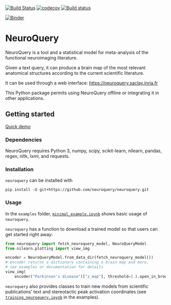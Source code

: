 [![Build Status](https://travis-ci.com/neuroquery/neuroquery.svg?branch=master)](https://travis-ci.com/neuroquery/neuroquery) [![codecov](https://codecov.io/gh/neuroquery/neuroquery/branch/master/graph/badge.svg)](https://codecov.io/gh/neuroquery/neuroquery) [![Build status](https://ci.appveyor.com/api/projects/status/dk6yr0wl126hvty9?svg=true)](https://ci.appveyor.com/project/jeromedockes/neuroquery)

[![Binder](https://mybinder.org/badge_logo.svg)](https://mybinder.org/v2/gh/neuroquery/neuroquery.git/master?filepath=examples)

# NeuroQuery

NeuroQuery is a tool and a statistical model for meta-analysis of the functional
neuroimaging literature.

Given a text query, it can produce a brain map of the most relevant anatomical
structures according to the current scientific literature.

It can be used through a web interface: https://neuroquery.saclay.inria.fr

This Python package permits using NeuroQuery offline or integrating it in other
applications. 

## Getting started

[Quick demo](https://nbviewer.jupyter.org/github/neuroquery/neuroquery/blob/master/examples/minimal_example.ipynb)

### Dependencies

NeuroQuery requires Python 3, numpy, scipy, scikit-learn, nilearn, pandas,
regex, nltk, lxml, and requests.

### Installation

`neuroquery` can be installed with

```
pip install -U git+https://github.com/neuroquery/neuroquery.git
```

### Usage

In the `examples` folder, 
[`minimal_example.ipynb`](https://nbviewer.jupyter.org/github/neuroquery/neuroquery/blob/master/examples/minimal_example.ipynb)
shows basic usage of `neuroquery`.

`neuroquery` has a function to download a trained model so that users can get
started right away:

```python
from neuroquery import fetch_neuroquery_model, NeuroQueryModel
from nilearn.plotting import view_img

encoder = NeuroQueryModel.from_data_dir(fetch_neuroquery_model())
# encoder returns a dictionary containing a brain map and more,
# see examples or documentation for details
view_img(
    encoder("Parkinson's disease")["z_map"], threshold=3.).open_in_browser()
```

`neuroquery` also provides classes to train new models from scientific
publications' text and stereotactic peak activation coordinates (see
[`training_neuroquery.ipynb`](https://nbviewer.jupyter.org/github/neuroquery/neuroquery/blob/master/examples/training_neuroquery.ipynb)
in the examples).

